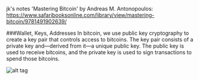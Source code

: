 jk's notes 'Mastering Bitcoin' by Andreas M. Antonopoulos: https://www.safaribooksonline.com/library/view/mastering-bitcoin/9781491902639/

###Wallet, Keys, Addresses
In bitcoin, we use public key cryptography to create a key pair that controls access to bitcoins. The key pair consists of a private key and—derived from it—a unique public key. The public key is used to receive bitcoins, and the private key is used to sign transactions to spend those bitcoins.

![alt tag](https://www.safaribooksonline.com/library/view/mastering-bitcoin/9781491902639/images/msbt_0401.png)
